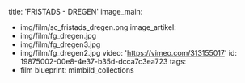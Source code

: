 title: 'FRISTADS - DREGEN'
image_main:
  - img/film/sc_fristads_dregen.png
image_artikel:
  - img/film/fg_dregen.jpg
  - img/film/fg_dregen3.jpg
  - img/film/fg_dregen2.jpg
video: 'https://vimeo.com/313155017'
id: 19875002-00e8-4e37-b35d-dcca7c3ea723
tags:
  - film
blueprint: mimbild_collections
